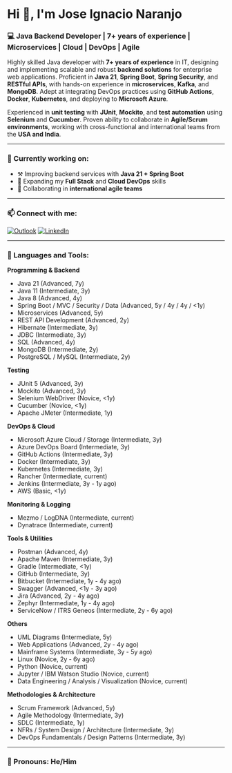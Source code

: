 # Hi 👋, I'm Jose Ignacio Naranjo

### 💻 Java Backend Developer | 7+ years of experience | Microservices | Cloud | DevOps | Agile

Highly skilled Java developer with **7+ years of experience** in IT, designing and implementing scalable and robust **backend solutions** for enterprise web applications. Proficient in **Java 21**, **Spring Boot**, **Spring Security**, and **RESTful APIs**, with hands-on experience in **microservices**, **Kafka**, and **MongoDB**. Adept at integrating DevOps practices using **GitHub Actions**, **Docker**, **Kubernetes**, and deploying to **Microsoft Azure**.

Experienced in **unit testing** with **JUnit**, **Mockito**, and **test automation** using **Selenium** and **Cucumber**. Proven ability to collaborate in **Agile/Scrum environments**, working with cross-functional and international teams from the **USA and India**.

---

### 🚀 Currently working on:
- ⚒️ Improving backend services with **Java 21 + Spring Boot**
- 🌿 Expanding my **Full Stack** and **Cloud DevOps** skills
- 🤝 Collaborating in **international agile teams**

---

### 📫 Connect with me: 
[![Outlook](https://img.shields.io/badge/Email-Me-0078D4?style=for-the-badge&logo=microsoft-outlook&logoColor=white)](mailto:jnaranjoguerraji@hotmail.com)
[![LinkedIn](https://img.shields.io/badge/LinkedIn-blue?style=for-the-badge&logo=linkedin&logoColor=white)](https://www.linkedin.com/in/ignacio-naranjo-guerra-40706a144/)


---

### 🧰 Languages and Tools:

**Programming & Backend**  
- Java 21 (Advanced, 7y)  
- Java 11 (Intermediate, 3y)  
- Java 8 (Advanced, 4y)  
- Spring Boot / MVC / Security / Data (Advanced, 5y / 4y / 4y / <1y)  
- Microservices (Advanced, 5y)  
- REST API Development (Advanced, 2y)  
- Hibernate (Intermediate, 3y)  
- JDBC (Intermediate, 3y)  
- SQL (Advanced, 4y)  
- MongoDB (Intermediate, 2y)  
- PostgreSQL / MySQL (Intermediate, 2y)  

**Testing**  
- JUnit 5 (Advanced, 3y)  
- Mockito (Advanced, 3y)  
- Selenium WebDriver (Novice, <1y)  
- Cucumber (Novice, <1y)  
- Apache JMeter (Intermediate, 1y)  

**DevOps & Cloud**  
- Microsoft Azure Cloud / Storage (Intermediate, 3y)  
- Azure DevOps Board (Intermediate, 3y)  
- GitHub Actions (Intermediate, 3y)  
- Docker (Intermediate, 3y)  
- Kubernetes (Intermediate, 3y)  
- Rancher (Intermediate, current)  
- Jenkins (Intermediate, 3y - 1y ago)  
- AWS (Basic, <1y)  

**Monitoring & Logging**  
- Mezmo / LogDNA (Intermediate, current)  
- Dynatrace (Intermediate, current)  

**Tools & Utilities**  
- Postman (Advanced, 4y)  
- Apache Maven (Intermediate, 3y)  
- Gradle (Intermediate, <1y)  
- GitHub (Intermediate, 3y)  
- Bitbucket (Intermediate, 1y - 4y ago)  
- Swagger (Advanced, <1y - 3y ago)  
- Jira (Advanced, 2y - 4y ago)  
- Zephyr (Intermediate, 1y - 4y ago)  
- ServiceNow / ITRS Geneos (Intermediate, 2y - 6y ago)  

**Others**  
- UML Diagrams (Intermediate, 5y)  
- Web Applications (Advanced, 2y - 4y ago)  
- Mainframe Systems (Intermediate, 3y - 5y ago)  
- Linux (Novice, 2y - 6y ago)  
- Python (Novice, current)  
- Jupyter / IBM Watson Studio (Novice, current)  
- Data Engineering / Analysis / Visualization (Novice, current)  

**Methodologies & Architecture**  
- Scrum Framework (Advanced, 5y)  
- Agile Methodology (Intermediate, 3y)  
- SDLC (Intermediate, 1y)  
- NFRs / System Design / Architecture (Intermediate, 3y)  
- DevOps Fundamentals / Design Patterns (Intermediate, 3y)

---

### 👤 Pronouns: He/Him
